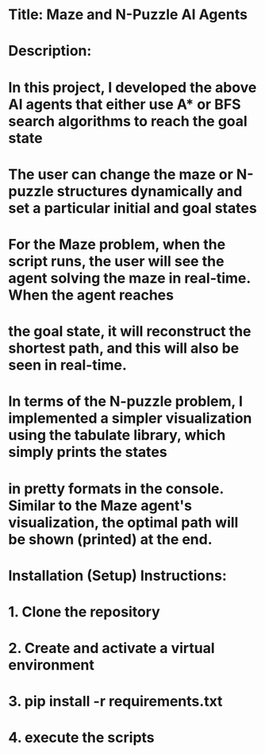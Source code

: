 # Title: Maze and N-Puzzle AI Agents

# Description:
# In this project, I developed the above AI agents that either use A* or BFS search algorithms to reach the goal state
# The user can change the maze or N-puzzle structures dynamically and set a particular initial and goal states
# For the Maze problem, when the script runs, the user will see the agent solving the maze in real-time. When the agent reaches
# the goal state, it will reconstruct the shortest path, and this will also be seen in real-time.

# In terms of the N-puzzle problem, I implemented a simpler visualization using the tabulate library, which simply prints the states
# in pretty formats in the console. Similar to the Maze agent's visualization, the optimal path will be shown (printed) at the end.

# Installation (Setup) Instructions:
# 1. Clone the repository
# 2. Create and activate a virtual environment
# 3. pip install -r requirements.txt
# 4. execute the scripts
